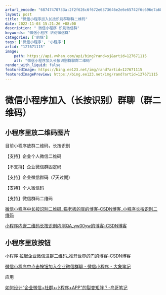 ```yaml
---
arturl_encode: "68747470733a:2f2f626c6f672e6373646e2e6e65742f6c696e7a68696a692f:61727469636c652f64657461696c732f313237363731313135"
layout: post
title: "微信小程序加入长按识别群聊群二维码"
date: 2022-11-03 15:21:26 +08:00
description: "_微信小程序 识别微信群"
keywords: "微信小程序 识别微信群"
categories: ['前端']
tags: ['微信小程序', '小程序']
artid: "127671115"
image:
    path: https://api.vvhan.com/api/bing?rand=sj&artid=127671115
    alt: "微信小程序加入长按识别群聊群二维码"
render_with_liquid: false
featuredImage: https://bing.ee123.net/img/rand?artid=127671115
featuredImagePreview: https://bing.ee123.net/img/rand?artid=127671115
---
```


# 微信小程序加入（长按识别）群聊（群二维码）

## 小程序里放二维码图片

目前小程序放群二维码，长按识别

【支持】企业个人微信二维码

【不支持】企业微信群固定码

【支持】企业微信群码（7天过期）

【支持】个人微信码

【支持】微信群码二维码

[微信小程序中长按识别二维码\_猫老板的豆的博客-CSDN博客\_小程序长按识别二维码](https://blog.csdn.net/x550392236/article/details/125321381 "微信小程序中长按识别二维码_猫老板的豆的博客-CSDN博客_小程序长按识别二维码")

[小程序内嵌二维码长按识别内测QA\_yw00yw的博客-CSDN博客](https://blog.csdn.net/yw00yw/article/details/120665565 "小程序内嵌二维码长按识别内测QA_yw00yw的博客-CSDN博客")

## 小程序里放按钮

[小程序 拉起企业微信进群二维码\_推开世界的门的博客-CSDN博客](https://blog.csdn.net/qq_38845858/article/details/125787444 "小程序 拉起企业微信进群二维码_推开世界的门的博客-CSDN博客")

[微信小程序中点击按钮加入企业微信群聊 - 微信小程序 - 大象笔记](https://www.sunzhongwei.com/wechat-small-program-click-on-button-to-join-enterprise-wechat-group-chat "微信小程序中点击按钮加入企业微信群聊 - 微信小程序 - 大象笔记")

应用

[如何设计“企业微信+社群+小程序+APP”的裂变矩阵？-鸟哥笔记](https://www.niaogebiji.com/article-72247-1.html "如何设计“企业微信+社群+小程序+APP”的裂变矩阵？-鸟哥笔记")